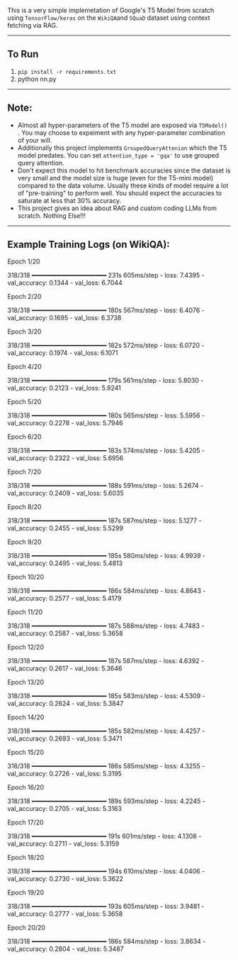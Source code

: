 This is a very simple implemetation of Google's T5 Model from scratch using `TensorFlow/keras` on the `WikiQA`and `SQuaD` dataset using context fetching via RAG.

--------------------------------------
To Run
--------------------------------------
  1. `pip install -r requirements.txt`
  2. python nn.py

--------------------------------------
Note:
--------------------------------------
  - Almost all hyper-parameters of the T5 model are exposed via `T5Model()` . You may choose to expeiment with any hyper-parameter combination of your will.
  - Additionally this project implements `GroupedQueryAttenion` which the T5 model predates. You can set `attention_type = 'gqa'` to use grouped query attention.
  - Don't expect this model to hit benchmark accuracies since the dataset is very small and the model size is huge (even for the T5-mini model) compared to the data volume.         Usually these kinds of model require a lot of "pre-training" to perform well. You should expect the accuracies to saturate at less that 30% accuracy.
  - This project gives an idea about RAG and custom coding LLMs from scratch. Nothing Else!!!

--------------------------------------
Example Training Logs (on WikiQA):
--------------------------------------

Epoch 1/20

318/318 ━━━━━━━━━━━━━━━━━━━━ 231s 605ms/step - loss: 7.4395 - val_accuracy: 0.1344 - val_loss: 6.7044

Epoch 2/20

318/318 ━━━━━━━━━━━━━━━━━━━━ 180s 567ms/step - loss: 6.4076 - val_accuracy: 0.1695 - val_loss: 6.3738

Epoch 3/20

318/318 ━━━━━━━━━━━━━━━━━━━━ 182s 572ms/step - loss: 6.0720 - val_accuracy: 0.1974 - val_loss: 6.1071

Epoch 4/20

318/318 ━━━━━━━━━━━━━━━━━━━━ 179s 561ms/step - loss: 5.8030 - val_accuracy: 0.2123 - val_loss: 5.9241

Epoch 5/20

318/318 ━━━━━━━━━━━━━━━━━━━━ 180s 565ms/step - loss: 5.5956 - val_accuracy: 0.2278 - val_loss: 5.7946

Epoch 6/20

318/318 ━━━━━━━━━━━━━━━━━━━━ 183s 574ms/step - loss: 5.4205 - val_accuracy: 0.2322 - val_loss: 5.6956

Epoch 7/20

318/318 ━━━━━━━━━━━━━━━━━━━━ 188s 591ms/step - loss: 5.2674 - val_accuracy: 0.2409 - val_loss: 5.6035

Epoch 8/20

318/318 ━━━━━━━━━━━━━━━━━━━━ 187s 587ms/step - loss: 5.1277 - val_accuracy: 0.2455 - val_loss: 5.5299

Epoch 9/20

318/318 ━━━━━━━━━━━━━━━━━━━━ 185s 580ms/step - loss: 4.9939 - val_accuracy: 0.2495 - val_loss: 5.4813

Epoch 10/20

318/318 ━━━━━━━━━━━━━━━━━━━━ 186s 584ms/step - loss: 4.8643 - val_accuracy: 0.2577 - val_loss: 5.4179

Epoch 11/20

318/318 ━━━━━━━━━━━━━━━━━━━━ 187s 588ms/step - loss: 4.7483 - val_accuracy: 0.2587 - val_loss: 5.3658

Epoch 12/20

318/318 ━━━━━━━━━━━━━━━━━━━━ 187s 587ms/step - loss: 4.6392 - val_accuracy: 0.2617 - val_loss: 5.3646

Epoch 13/20

318/318 ━━━━━━━━━━━━━━━━━━━━ 185s 583ms/step - loss: 4.5309 - val_accuracy: 0.2624 - val_loss: 5.3847

Epoch 14/20

318/318 ━━━━━━━━━━━━━━━━━━━━ 185s 582ms/step - loss: 4.4257 - val_accuracy: 0.2693 - val_loss: 5.3471

Epoch 15/20

318/318 ━━━━━━━━━━━━━━━━━━━━ 186s 585ms/step - loss: 4.3255 - val_accuracy: 0.2726 - val_loss: 5.3195

Epoch 16/20

318/318 ━━━━━━━━━━━━━━━━━━━━ 189s 593ms/step - loss: 4.2245 - val_accuracy: 0.2705 - val_loss: 5.3163

Epoch 17/20

318/318 ━━━━━━━━━━━━━━━━━━━━ 191s 601ms/step - loss: 4.1308 - val_accuracy: 0.2711 - val_loss: 5.3159

Epoch 18/20

318/318 ━━━━━━━━━━━━━━━━━━━━ 194s 610ms/step - loss: 4.0406 - val_accuracy: 0.2730 - val_loss: 5.3622

Epoch 19/20

318/318 ━━━━━━━━━━━━━━━━━━━━ 193s 605ms/step - loss: 3.9481 - val_accuracy: 0.2777 - val_loss: 5.3658

Epoch 20/20

318/318 ━━━━━━━━━━━━━━━━━━━━ 186s 584ms/step - loss: 3.8634 - val_accuracy: 0.2804 - val_loss: 5.3487
